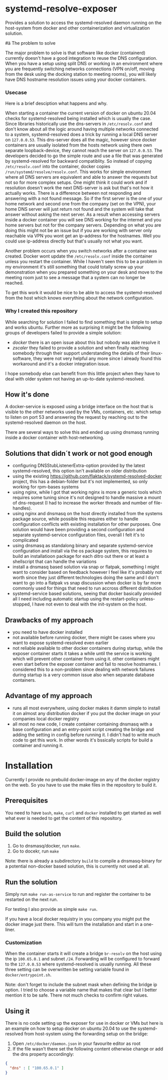 # systemd-resolve-exposer

Provides a solution to access the systemd-resolved daemon running on the host-system from docker and other containerization and virtualization solution.

#ä The problem to solve

The major problem to solve is that software like docker (containerd) currently doesn't have a good integration to reuse the DNS configuration. When you have a setup using split DNS or working in an environment where you are frequently switching networks connections (VPN on/off, moving from the desk using the docking station to meeting rooms), you will likely have DNS hostname resolution issues using your docker containers.

### Usecase

Here is a brief desciption what happens and why.

When starting a container the current version of docker on ubuntu 20.04 checks for systemd-resolved being installed which is usually the case. Since libraries historically use the dns-servers in `/etc/resolv.conf` and don't know about all the logic around having multiple networks connected to a system, systemd-resolved does a trick by running a local DNS server on `127.0.0.53`. This dns-server does all the magic, however since docker containers are usually isolated from the hosts network using there own separate loopback-device, they cannot reach the server on `127.0.0.53`. The developers decided to go the simple route and use a file that was generated by systemd-resolved for backward compatiblity. So instead of copying `/etc/resolv.conf` into the container, docker copies `/run/systemd/resolve/resolv.conf`. This works for simple environment where all DNS servers are equivalent and able to answer the requests but not so for more complex setups. One might think it could work and if resolution doesn't work the next DNS-server is ask but that's not how it actually works. There is a difference between not responding and answering with a not found message. So if the first server is the one of your home network and second one from the company (set on the VPN), your home DNS server will just return not found and the system will take that answer without asking the next server. As a result when accessing servers inside a docker container you will see DNS working for the internet and you home servers but not for the company servers. Depending on what you are doing this might not be an issue but if you are working with server only reachable via VPN you wont get an ip-address for the hostnames. Well you could use ip-address directly but that's usually not what you want.

Another problem occurs when you switch networks after a container was created. Docker wont update the `/etc/resolv.conf` inside the container unless you restart the container. While I haven't seen this to be a problem in my environment it's still something that could totally screw up your demonstration when you prepared something on your desk and move to the meeting room just to see a message that a system can no longer be reached.

To get this work it would be nice to be able to access the systemd-resolved from the host which knows everything about the network configuration.

### Why I created this repository

While searching for solution I failed to find something that is simple to setup and works ubuntu. Further more as surprising it might be the following groups of developers failed to provide a simple solution:

- *docker*
  there is an open issue about this but nobody was able resolve it
- *zscaler*
  they failed to provide a solution and when finally reaching somebody through their support understanding the details of their linux-software, they were not very helpful any more since I already found this workaround and it's a docker integration issue.

I hope somebody else can benefit from this little project when they have to deal with older system not having an up-to-date systemd-resolved.

## How it's done

A docker-service is exposed using a bridge interface on the host that is visible to the other networks used by the VMs, containers, etc. which setup to listen on port 53 and answering the request by reaching out to the systemd-resolved daemon on the host.

There are several ways to solve this and ended up using dnsmasq running inside a docker container with host-networking.

## Solutions that didn´t work or not good enough

- configuring DNSStubListenerExtra-option provided by the latest systemd-resolved, this option isn't available on older distribution
- using the existing https://github.com/flaktack/systemd-resolved-docker project, this has a debian-folder but it's not implemented, so only working for rpm-bases systems
- using nginx, while I got that working nginx is more a generic tools which requires some tuning since it's not designed to handle massive a mount of dns-request (I had to increase the worker threads and number of file-handles).
- using nginx and dnsmasq on the host directly installed from the systems package source, while possible this requires either to handle configuration conflicts with existing installation for other purposes. One solution would have been providing a second configuration and separate systemd-service configuration files, overall I felt it's to complicated
- using dnsmasq as standalong binary and separate systemd-service configuration and install via the os package system, this requires to build an installatioon package for each ditro out there or at least a shellscript that can handle the variations
- install a dnsmasq based solution via snap or flatpak, something I might want to consider based on feedback however I feel like it's probably not worth since they just different technologies doing the same and I don't want to go into a flatpak vs snap discussion when docker is by far more commonly used for things that need to run accross different distribution
- systemd-service based solutions, seeing that docker basically provided all I need including automatic startup using the restart-policy unless-stopped, I have not even to deal with the init-system on the host.

## Drawbacks of my approach

- you need to have docker installed
- not available before running docker, there might be cases where you want to expose systemd-resolved even earlier
- not reliable available to other docker containers during startup, while the exposer container starts it takes a while until the service is working which will prevent other container from using it. other containers might even start before the exposer container and fail to resolve hostnames. I considered this to a non-problem since dealing with network failures during startup is a very common issue also when separate database containers.

## Advantage of my approach

- runs all most everywhere, using docker makes it damm simple to install it on almost any distribution docker if you put the docker image on your companies local docker registry
- all most no new code, I create container containing dnsmasq with a base configuration and an entry-point script creating the bridge and adding the setting in config before running it. I didn't had to write much code to get this work. In other words it's bssically scripts for build a container and running it.

# Installation

Currently I provide no prebuild docker-image on any of the docker registry on the web. So you have to use the make files in the repository to build it.

## Prerequisites

You need to have `bash`, `make`, `curl` and `docker` installed to get started as well what ever is needed to get the content of this repository.

## Build the solution

1. Go to dnsmasq/docker, run `make`.
2. Go to docekr, run `make`

Note: there is already a subdirectory `build` to compile a dnsmasq-binary for a potential non-docker based solution, this is currently not used at all.

## Run the solution

Simply run `make run-as-service` to run and register the container to be restarted on the next run.

For testing I also provide as simple `make run`.

If you have a local docker requistry in you company you might put the docker image just there. This will turn the installation and start in a one-liner.

### Customization

When the container starts it will create a bridge `br-resolv` on the host 
using the ip `100.65.0.1` and subnet `/24`. Forwarding will be configured to forward to the `127.0.0.53` where systemd-resolved is usually running. All these three setting can be overwritten be setting variable found in `docker/entrypoint.sh`.

Note: don't forget to include the subnet mask when defining the bridge ip option. I tried to choose a variable name that makes that clear but I better mention it to be safe. There not much checks to confirm right values.

## Using it

There is no code setting up the exposer for use in docker or VMs but here is an
example on how to setup docker on ubuntu 20.04 to use the systemd-resolved from host-system using the forwarding setup on the bridge:

1. Open `/etc/docker/daemon.json` in your favourite editor as root
2. If the file wasn't there set the following content otherwise change or add the dns property accordingly:

```json
{
  "dns" : [ "100.65.0.1" ]
} 
```


